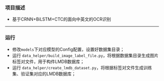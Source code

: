### 项目描述

- 基于CRNN+BiLSTM+CTC的面向中英文的OCR识别

---
### 运行  
- 修改`models`下对应模型的Config配置，设置好数据集目录；  
- 运行 `data_helper/build_image_label_file.py`，将根据数据集目录生成图片标签对文件，用于构件LMDB数据库；  
- 运行 `data_helper/create_lmdb_dataset.py`，将根据标签对文件生成训练集、验证集对应的LMDB数据库；  